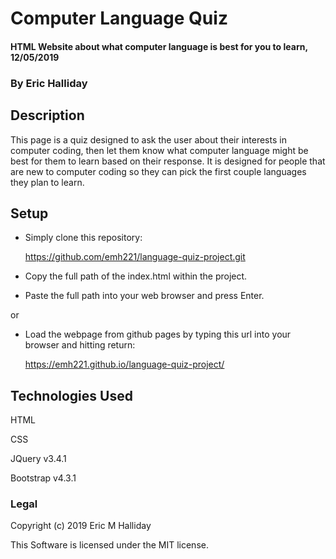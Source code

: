 # Computer Language Quiz

#### HTML Website about what computer language is best for you to learn, 12/05/2019

### By Eric Halliday

## Description

 This page is a quiz designed to ask the user about their interests in computer coding, then let them know what computer language might be best for them to learn based on their response. It is designed for people that are new to computer coding so they can pick the first couple languages they plan to learn.

## Setup

  * Simply clone this repository:

    https://github.com/emh221/language-quiz-project.git

  * Copy the full path of the index.html within the project.

  * Paste the full path into your web browser and press Enter.

  or

  * Load the webpage from github pages by typing this url into your browser and hitting return:

    https://emh221.github.io/language-quiz-project/

## Technologies Used

  HTML

  CSS

  JQuery v3.4.1

  Bootstrap v4.3.1

### Legal

  Copyright (c) 2019 Eric M Halliday

  This Software is licensed under the MIT license.
